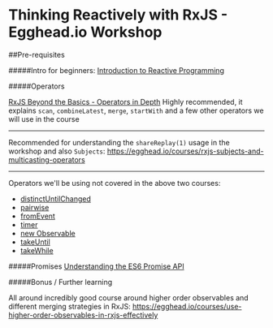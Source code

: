 # Thinking Reactively with RxJS - Egghead.io Workshop

##Pre-requisites

#####Intro for beginners:
[Introduction to Reactive Programming](https://egghead.io/courses/introduction-to-reactive-programming)

#####Operators

[RxJS Beyond the Basics - Operators in Depth](https://egghead.io/courses/rxjs-beyond-the-basics-operators-in-depth)
Highly recommended, it explains `scan`, `combineLatest`, `merge`, `startWith` and a few other operators we will use in the course

---

Recommended for understanding the `shareReplay(1)` usage in the workshop and also `Subjects`:
https://egghead.io/courses/rxjs-subjects-and-multicasting-operators

---

Operators we'll be using not covered in the above two courses:
- [distinctUntilChanged](https://www.learnrxjs.io/operators/filtering/distinctuntilchanged.html)
- [pairwise](https://www.learnrxjs.io/operators/combination/pairwise.html)
- [fromEvent](https://egghead.io/lessons/rxjs-convert-dom-and-node-js-streams-to-rxjs-observables-with-fromevent)
- [timer](https://egghead.io/lessons/rxjs-set-intervals-with-rxjs-interval-and-timer-operators)
- [new Observable](https://egghead.io/lessons/rxjs-understand-the-rxjs-create-operator)
- [takeUntil](https://egghead.io/lessons/rxjs-stopping-a-stream-with-takeuntil)
- [takeWhile](https://egghead.io/lessons/rxjs-completing-a-stream-with-takewhile)

#####Promises
[Understanding the ES6 Promise API](https://developer.mozilla.org/en-US/docs/Web/JavaScript/Reference/Global_Objects/Promise)

#####Bonus / Further learning

All around incredibly good course around higher order observables and different merging strategies in RxJS:
https://egghead.io/courses/use-higher-order-observables-in-rxjs-effectively





